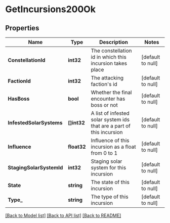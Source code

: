 # GetIncursions200Ok

## Properties
Name | Type | Description | Notes
------------ | ------------- | ------------- | -------------
**ConstellationId** | **int32** | The constellation id in which this incursion takes place | [default to null]
**FactionId** | **int32** | The attacking faction&#39;s id | [default to null]
**HasBoss** | **bool** | Whether the final encounter has boss or not | [default to null]
**InfestedSolarSystems** | **[]int32** | A list of infested solar system ids that are a part of this incursion | [default to null]
**Influence** | **float32** | Influence of this incursion as a float from 0 to 1 | [default to null]
**StagingSolarSystemId** | **int32** | Staging solar system for this incursion | [default to null]
**State** | **string** | The state of this incursion | [default to null]
**Type_** | **string** | The type of this incursion | [default to null]

[[Back to Model list]](../README.md#documentation-for-models) [[Back to API list]](../README.md#documentation-for-api-endpoints) [[Back to README]](../README.md)


